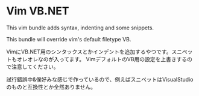 # Vim VB.NET #

This vim bundle adds syntax, indenting and some snippets.

This bundle will override vim's default filetype VB.


VimにVB.NET用のシンタックスとかインデントを追加するやつです。スニペットもオレオレなのが入ってます。
VimデフォルトのVB用の設定を上書きするので注意してください。

試行錯誤中&僕好みな感じで作っているので、例えばスニペットはVisualStudioのものと互換性とか全然ありません。


